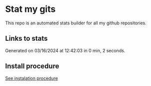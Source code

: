 # Stat my gits

This repo is an automated stats builder for all my github repositories.

## Links to stats


Generated on 03/16/2024 at 12:42:03 in 0 min, 2 seconds.

## Install procedure

[See instalation procedure](./src/install.md)
